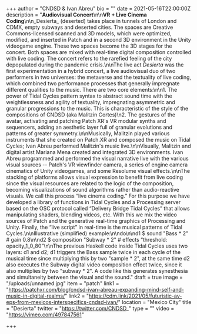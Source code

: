 +++
author = "CNDSD & Ivan Abreu"
bio = ""
date = 2021-05-16T22:00:00Z
description = "**Audiovisual Concert**\n\n**VR + Live Cinema Coding**\n\n_Desierta_ (deserted) takes place in tunnels of London and CDMX, empty subways and deserted cities. The spaces are Creative Commons-licensed scanned and 3D models, which were optimized, modified, and inserted in Patch and in a second 3D environment in the Unity videogame engine. These two spaces become the 3D stages for the concert. Both spaces are mixed with real-time digital composition controlled with live coding. The concert refers to the rarefied feeling of the city depopulated during the pandemic crisis.\n\nThe live act _Desierta_ was the first experimentation in a hybrid concert, a live audiovisual duo of two performers in two universes: the metaverse and the textuality of live coding, which combined two performance processes that generally impregnate different qualities to the music. There are two core elements:\n\n1. The power of Tidal Cycles pattern syntax to abstract sound time with the weightlessness and agility of textuality, impregnating asymmetric and granular progressions to the music. This is characteristic of the style of the compositions of CNDSD (aka Malitzin Cortes)\n2. The gestures of the avatar, activating and patching Patch XR's VR modular synths and sequencers, adding an aesthetic layer full of granular evolutions and patterns of greater symmetry.\n\nMusically, Malitzin played various instruments that she created on Patch.XR and composed the music on Tidal Cycles; Ivan Abreu performed Malitzin's music live.\n\nVisually, Malitzin and digital artist Mariana Mena created and integrated 3D environments. Ivan Abreu programmed and performed the visual narrative live with the various visual sources -- Patch's VR viewfinder camera, a series of engine camera cinematics of Unity videogames, and some Resolume visual effects.\n\nThe stacking of platforms allows visual expression to benefit from live coding since the visual resources are related to the logic of the composition, becoming visualizations of sound algorithms rather than audio-reactive visuals. We call this process “live cinema coding.” For this purpose we have developed a library of functions in Tidal Cycles and a Processing server based on the OSC protocol called “Delivery Bridge Tidal Cycles” that allows manipulating shaders, blending videos, etc. With this we mix the video sources of Patch and the generative real-time graphics of Processing and Unity. Finally, the “live script” in real-time is the musical patterns of Tidal Cycles.\n\nIllustrative (simplified) example:\n\ndo\n\nd1 $ sound \"Bass * 2\" # gain 0.8\n\nd2 $ composition \"Subway * 2\" # effects “threshold: opacity_1_0_80”\n\nThe previous Haskell code inside Tidal Cycles uses two layers: d1 and d2; d1 triggers the Bass sample twice in each cycle of the musical time since multiplying this by two \"sample * 2\", at the same time d2 also executes the Subway digital video composition effect twice, since it also multiplies by two  \"subway * 2\". A code like this generates synesthesia and simultaneity between the visual and the sound."
draft = true
image = "/uploads/unnamed.jpg"
item = "patch"
link1 = "https://patchxr.com/blog/cndsd-ivan-abreau-expanding-mind-self-and-music-in-digital-realms/"
link2 = "https://cdm.link/2021/05/futuristic-av-eps-from-mexicos-interspecifics-cndsd-ivan/"
location = "Mexico City"
title = "Desierta"
twitter = "https://twitter.com/CNDSD_"
type = ""
video = "https://vimeo.com/497847561"

+++
